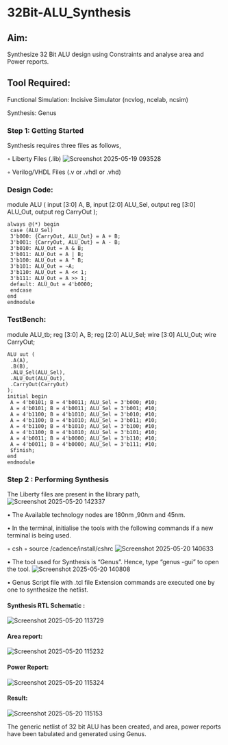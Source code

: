 # 32Bit-ALU_Synthesis

## Aim:

Synthesize 32 Bit ALU design using Constraints and analyse area and Power reports.

## Tool Required:

Functional Simulation: Incisive Simulator (ncvlog, ncelab, ncsim)

Synthesis: Genus

### Step 1: Getting Started

Synthesis requires three files as follows,

◦ Liberty Files (.lib)
![Screenshot 2025-05-19 093528](https://github.com/user-attachments/assets/d2601c34-c0a1-4300-a191-cab619c2886c)

◦ Verilog/VHDL Files (.v or .vhdl or .vhd)

### Design Code:
module ALU ( input [3:0] A, B, input [2:0] ALU_Sel, output reg [3:0] ALU_Out, output reg
CarryOut );

```
always @(*) begin
 case (ALU_Sel)
 3'b000: {CarryOut, ALU_Out} = A + B;
 3'b001: {CarryOut, ALU_Out} = A - B;
 3'b010: ALU_Out = A & B;
 3'b011: ALU_Out = A | B;
 3'b100: ALU_Out = A ^ B;
 3'b101: ALU_Out = ~A;
 3'b110: ALU_Out = A << 1;
 3'b111: ALU_Out = A >> 1;
 default: ALU_Out = 4'b0000;
 endcase
end
endmodule
```
### TestBench:
module ALU_tb; reg [3:0] A, B; reg [2:0] ALU_Sel; wire [3:0] ALU_Out; wire CarryOut;
```
ALU uut (
 .A(A),
 .B(B),
 .ALU_Sel(ALU_Sel),
 .ALU_Out(ALU_Out),
 .CarryOut(CarryOut)
);
initial begin
 A = 4'b0101; B = 4'b0011; ALU_Sel = 3'b000; #10;
 A = 4'b0101; B = 4'b0011; ALU_Sel = 3'b001; #10;
 A = 4'b1100; B = 4'b1010; ALU_Sel = 3'b010; #10;
 A = 4'b1100; B = 4'b1010; ALU_Sel = 3'b011; #10;
 A = 4'b1100; B = 4'b1010; ALU_Sel = 3'b100; #10;
 A = 4'b1100; B = 4'b1010; ALU_Sel = 3'b101; #10;
 A = 4'b0011; B = 4'b0000; ALU_Sel = 3'b110; #10;
 A = 4'b0011; B = 4'b0000; ALU_Sel = 3'b111; #10;
 $finish;
end
endmodule
```
### Step 2 : Performing Synthesis

The Liberty files are present in the library path,
![Screenshot 2025-05-20 142337](https://github.com/user-attachments/assets/f0848c86-25cc-402a-99ea-dc8b9d7b237d)

• The Available technology nodes are 180nm ,90nm and 45nm.

• In the terminal, initialise the tools with the following commands if a new terminal is being
used.

◦ csh
◦ source /cadence/install/cshrc
![Screenshot 2025-05-20 140633](https://github.com/user-attachments/assets/1b260bf0-124f-4a8d-b2e6-988c60c91935)

• The tool used for Synthesis is “Genus”. Hence, type “genus -gui” to open the tool.
![Screenshot 2025-05-20 140808](https://github.com/user-attachments/assets/6aa3ff06-aaab-423c-b044-24f2e19b697e)

• Genus Script file with .tcl file Extension commands are executed one by one to synthesize the netlist.

#### Synthesis RTL Schematic :
![Screenshot 2025-05-20 113729](https://github.com/user-attachments/assets/f24e7b62-4ec5-4a59-8e74-5e01c78d8a59)

#### Area report:
![Screenshot 2025-05-20 115232](https://github.com/user-attachments/assets/240ae63e-c887-4b97-8f50-9ae4dc3fa6e6)

#### Power Report:
![Screenshot 2025-05-20 115324](https://github.com/user-attachments/assets/9ffe230b-d038-4b0a-89a5-5321b62c597c)

#### Result: 
![Screenshot 2025-05-20 115153](https://github.com/user-attachments/assets/be3346af-ff3e-4ddc-8220-0002bc7c3019)

The generic netlist of 32 bit ALU  has been created, and area, power reports have been tabulated and generated using Genus.

